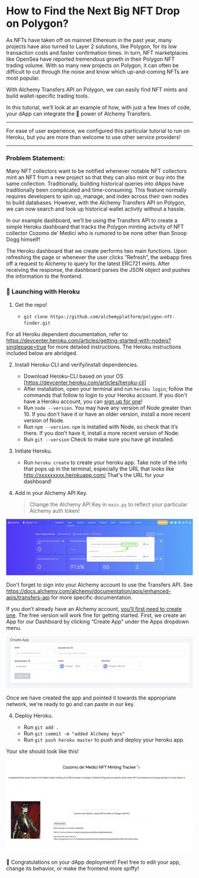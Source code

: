 How to Find the Next Big NFT Drop on Polygon?
============

As NFTs have taken off on mainnet Ethereum in the past year, many projects have also turned to Layer 2 solutions, like Polygon, for its low transaction costs and faster confirmation times. In turn, NFT marketplaces like OpenSea have reported tremendous growth in their Polygon NFT trading volume. With so many new projects on Polygon, it can often be difficult to cut through the noise and know which up-and-coming NFTs are most popular.

With Alchemy Transfers API on Polygon, we can easily find NFT mints and build wallet-specific trading tools.

In this tutorial, we’ll look at an example of how, with just a few lines of code, your dApp can integrate the 🔋 power of Alchemy Transfers.
***
For ease of user experience, we configured this particular tutorial to run on Heroku, but you are more than welcome to use other service providers!
***

### Problem Statement:  ###

Many NFT collectors want to be notified whenever notable NFT collectors mint an NFT from a new project so that they can also mint or buy into the same collection. Traditionally, building historical queries into dApps have traditionally been complicated and time-consuming. This feature normally requires developers to spin up, manage, and index across their own nodes to build databases. However, with the Alchemy Transfers API on Polygon, we can now search and look up historical wallet activity without a hassle.

In our example dashboard, we’ll be using the Transfers API to create a simple Heroku dashboard that tracks the Polygon minting activity of NFT collector Cozomo de’ Medici who is rumored to be none other than Snoop Dogg himself!

The Heroku dashboard that we create performs two main functions. Upon refreshing the page or whenever the user clicks “Refresh”, the webapp fires off a request to Alchemy to query for the latest ERC721 mints. After receiving the response, the dashboard parses the JSON object and pushes the information to the frontend.

### 🚀 Launching with Heroku ###

 1. Get the repo!

      * `git clone https://github.com/alchemyplatform/polygon-nft-finder.git`

For all Heroku dependent documentation, refer to:
https://devcenter.heroku.com/articles/getting-started-with-nodejs?singlepage=true
for more detailed instructions.  The Heroku instructions included below are abridged.

 2. Install Heroku-CLI and verify/install dependencies.

      * Download Heroku-CLI based on your OS [https://devcenter.heroku.com/articles/heroku-cli]
      * After installation, open your terminal and run `heroku login`; follow the commands that follow to login to your Heroku account.  If you don't have a Heroku account, you can [sign up for one](https://dashboard.heroku.com/apps)!
      * Run `node --version`.  You may have any version of Node greater than 10.  If you don’t have it or have an older version, install a more recent version of Node.
      * Run `npm --version`.  `npm` is installed with Node, so check that it’s there. If you don’t have it, install a more recent version of Node:
      * Run `git --version`   Check to make sure you have git installed.  

 3. Initiate Heroku.

      * Run `heroku create` to create your heroku app. Take note of the info that pops up in the terminal, especially the URL that looks like  http://xxxxxxxxx.herokuapp.com/ That's the URL for your dashboard!

 3. Add in your Alchemy API Key.

      > Change the Alchemy API Key in `main.py` to reflect your particular Alchemy auth token!

![keyß](/alchemy_key.png)

Don't forget to sign into your Alchemy account to use the Transfers API.  See https://docs.alchemy.com/alchemy/documentation/apis/enhanced-apis/transfers-api for more specific documentation.  

If you don’t already have an Alchemy account, [you’ll first need to create one](https://alchemy.com/?r=affiliate:ba2189be-b27d-4ce9-9d52-78ce131fdc2d). The free version will work fine for getting started.  First, we create an App for our Dashboard by clicking “Create App” under the Apps dropdown menu.

![create_app](/create_app.png)

Once we have created the app and pointed it towards the appropriate network, we're ready to go and can paste in our key.

 4. Deploy Heroku.

      * Run `git add .`
      * Run `git commit -m "added Alchemy keys"`
      * Run `git push heroku master` to push and deploy your heroku app.
 
 Your site should look like this! 
 
 ![app](/nft-finder-background.png)

🎉 Congratulations on your dApp deployment! Feel free to edit your app, change its behavior, or make the frontend more spiffy!
